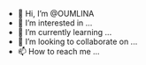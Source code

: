- 👋 Hi, I’m @OUMLINA
- 👀 I’m interested in ...
- 🌱 I’m currently learning ...
- 💞️ I’m looking to collaborate on ...
- 📫 How to reach me ...

<!---
OUMLINA/OUMLINA is a ✨ special ✨ repository because its `README.md` (this file) appears on your GitHub profile.
You can click the Preview link to take a look at your changes.
--->
